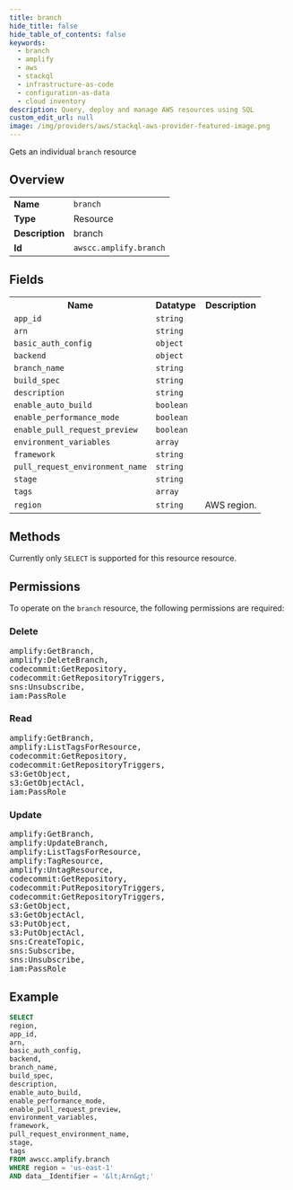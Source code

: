 ```yaml
---
title: branch
hide_title: false
hide_table_of_contents: false
keywords:
  - branch
  - amplify
  - aws
  - stackql
  - infrastructure-as-code
  - configuration-as-data
  - cloud inventory
description: Query, deploy and manage AWS resources using SQL
custom_edit_url: null
image: /img/providers/aws/stackql-aws-provider-featured-image.png
---
```

Gets an individual <code>branch</code> resource

## Overview
<table><tbody>
<tr><td><b>Name</b></td><td><code>branch</code></td></tr>
<tr><td><b>Type</b></td><td>Resource</td></tr>
<tr><td><b>Description</b></td><td>branch</td></tr>
<tr><td><b>Id</b></td><td><code>awscc.amplify.branch</code></td></tr>
</tbody></table>

## Fields
<table><tbody>
<tr><th>Name</th><th>Datatype</th><th>Description</th></tr>
<tr><td><code>app_id</code></td><td><code>string</code></td><td></td></tr>
<tr><td><code>arn</code></td><td><code>string</code></td><td></td></tr>
<tr><td><code>basic_auth_config</code></td><td><code>object</code></td><td></td></tr>
<tr><td><code>backend</code></td><td><code>object</code></td><td></td></tr>
<tr><td><code>branch_name</code></td><td><code>string</code></td><td></td></tr>
<tr><td><code>build_spec</code></td><td><code>string</code></td><td></td></tr>
<tr><td><code>description</code></td><td><code>string</code></td><td></td></tr>
<tr><td><code>enable_auto_build</code></td><td><code>boolean</code></td><td></td></tr>
<tr><td><code>enable_performance_mode</code></td><td><code>boolean</code></td><td></td></tr>
<tr><td><code>enable_pull_request_preview</code></td><td><code>boolean</code></td><td></td></tr>
<tr><td><code>environment_variables</code></td><td><code>array</code></td><td></td></tr>
<tr><td><code>framework</code></td><td><code>string</code></td><td></td></tr>
<tr><td><code>pull_request_environment_name</code></td><td><code>string</code></td><td></td></tr>
<tr><td><code>stage</code></td><td><code>string</code></td><td></td></tr>
<tr><td><code>tags</code></td><td><code>array</code></td><td></td></tr>
<tr><td><code>region</code></td><td><code>string</code></td><td>AWS region.</td></tr>

</tbody></table>

## Methods
Currently only <code>SELECT</code> is supported for this resource resource.

## Permissions

To operate on the <code>branch</code> resource, the following permissions are required:

### Delete
<pre>
amplify:GetBranch,
amplify:DeleteBranch,
codecommit:GetRepository,
codecommit:GetRepositoryTriggers,
sns:Unsubscribe,
iam:PassRole</pre>

### Read
<pre>
amplify:GetBranch,
amplify:ListTagsForResource,
codecommit:GetRepository,
codecommit:GetRepositoryTriggers,
s3:GetObject,
s3:GetObjectAcl,
iam:PassRole</pre>

### Update
<pre>
amplify:GetBranch,
amplify:UpdateBranch,
amplify:ListTagsForResource,
amplify:TagResource,
amplify:UntagResource,
codecommit:GetRepository,
codecommit:PutRepositoryTriggers,
codecommit:GetRepositoryTriggers,
s3:GetObject,
s3:GetObjectAcl,
s3:PutObject,
s3:PutObjectAcl,
sns:CreateTopic,
sns:Subscribe,
sns:Unsubscribe,
iam:PassRole</pre>


## Example
```sql
SELECT
region,
app_id,
arn,
basic_auth_config,
backend,
branch_name,
build_spec,
description,
enable_auto_build,
enable_performance_mode,
enable_pull_request_preview,
environment_variables,
framework,
pull_request_environment_name,
stage,
tags
FROM awscc.amplify.branch
WHERE region = 'us-east-1'
AND data__Identifier = '&lt;Arn&gt;'
```
